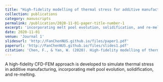```yaml
---
title: "High-fidelity modelling of thermal stress for additive manufacturing by linking thermal-fluid and mechanical models"
collection: publications
category: manuscripts
permalink: /publication/2020-11-01-paper-title-number-1
excerpt: 'incorporating melt pool evolution, solidification, and re-melting.'
date: 2020-11-01
venue: 'Journal 1'
slidesurl: 'http://FanChenNUS.github.io/files/paper1.pdf'
paperurl: 'http://FanChenNUS.github.io/files/slides1.pdf'
citation: 'Chen, F., & Yan, W. (2020). High-fidelity modelling of thermal stress for additive manufacturing by linking thermal-fluid and mechanical models. Materials & Design, 196, 109185.'
---
```


A high-fidelity CFD-FEM approach is developed to simulate thermal stress in additive manufacturing, incorporating melt pool evolution, solidification, and re-melting.